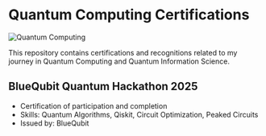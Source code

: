 # Quantum Computing Certifications
![Quantum Computing](https://img.shields.io/badge/Quantum_Computing-Passion-blueviolet)

This repository contains certifications and recognitions related to my journey in Quantum Computing and Quantum Information Science.

## BlueQubit Quantum Hackathon 2025
- Certification of participation and completion
- Skills: Quantum Algorithms, Qiskit, Circuit Optimization, Peaked Circuits
- Issued by: BlueQubit
